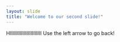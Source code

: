 ```yaml
---
layout: slide
title: "Welcome to our second slide!"
---
```

HIIIIIIIIIIIIIIIIIIIIIII
Use the left arrow to go back!
